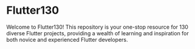 # Flutter130
Welcome to Flutter130! This repository is your one-stop resource for 130 diverse Flutter projects, providing a wealth of learning and inspiration for both novice and experienced Flutter developers.
